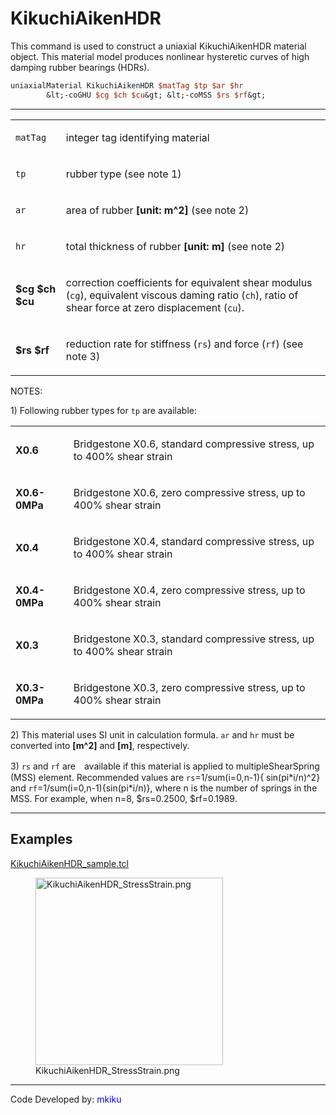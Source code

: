 # KikuchiAikenHDR

<p>This command is used to construct a uniaxial KikuchiAikenHDR material
object. This material model produces nonlinear hysteretic curves of high
damping rubber bearings (HDRs).</p>

```tcl
uniaxialMaterial KikuchiAikenHDR $matTag $tp $ar $hr
        &lt;-coGHU $cg $ch $cu&gt; &lt;-coMSS $rs $rf&gt;
```
<hr />
<table>
<tbody>
<tr class="odd">
<td><code class="parameter-table-variable">matTag</code></td>
<td><p>integer tag identifying material</p></td>
</tr>
<tr class="even">
<td><code class="parameter-table-variable">tp</code></td>
<td><p>rubber type (see note 1)</p></td>
</tr>
<tr class="odd">
<td><code class="parameter-table-variable">ar</code></td>
<td><p>area of rubber <strong>[unit: m^2]</strong> (see note 2)</p></td>
</tr>
<tr class="even">
<td><code class="parameter-table-variable">hr</code></td>
<td><p>total thickness of rubber <strong>[unit: m]</strong> (see note
2)</p></td>
</tr>
<tr class="odd">
<td><p><strong>$cg $ch $cu</strong></p></td>
<td><p>correction coefficients for equivalent shear modulus
(<code class="tcl-variable">cg</code>), equivalent viscous daming ratio
(<code class="tcl-variable">ch</code>), ratio of shear force at zero displacement
(<code class="tcl-variable">cu</code>).</p></td>
</tr>
<tr class="even">
<td><p><strong>$rs $rf</strong></p></td>
<td><p>reduction rate for stiffness (<code class="tcl-variable">rs</code>) and force
(<code class="tcl-variable">rf</code>) (see note 3)</p></td>
</tr>
</tbody>
</table>
<p>NOTES:</p>
<p>1) Following rubber types for <code class="tcl-variable">tp</code> are available:</p>
<table>
<tbody>
<tr class="odd">
<td><p><strong>X0.6</strong></p></td>
<td><p>Bridgestone X0.6, standard compressive stress, up to 400% shear
strain</p></td>
</tr>
<tr class="even">
<td><p><strong>X0.6-0MPa</strong></p></td>
<td><p>Bridgestone X0.6, zero compressive stress, up to 400% shear
strain</p></td>
</tr>
<tr class="odd">
<td><p><strong>X0.4</strong></p></td>
<td><p>Bridgestone X0.4, standard compressive stress, up to 400% shear
strain</p></td>
</tr>
<tr class="even">
<td><p><strong>X0.4-0MPa</strong></p></td>
<td><p>Bridgestone X0.4, zero compressive stress, up to 400% shear
strain</p></td>
</tr>
<tr class="odd">
<td><p><strong>X0.3</strong></p></td>
<td><p>Bridgestone X0.3, standard compressive stress, up to 400% shear
strain</p></td>
</tr>
<tr class="even">
<td><p><strong>X0.3-0MPa</strong></p></td>
<td><p>Bridgestone X0.3, zero compressive stress, up to 400% shear
strain</p></td>
</tr>
</tbody>
</table>
<p>2) This material uses SI unit in calculation formula.
<code class="tcl-variable">ar</code> and <code class="tcl-variable">hr</code> must be converted into
<strong>[m^2]</strong> and <strong>[m]</strong>, respectively.</p>
<p>3) <code class="tcl-variable">rs</code> and <code class="tcl-variable">rf</code> are　available if
this material is applied to multipleShearSpring (MSS) element.
Recommended values are <code class="tcl-variable">rs</code>=1/sum(i=0,n-1){
sin(pi*i/n)^2} and <code class="tcl-variable">rf</code>=1/sum(i=0,n-1){sin(pi*i/n)},
where n is the number of springs in the MSS. For example, when n=8,
$rs=0.2500, $rf=0.1989.</p>
<hr />

## Examples

<p><a href="Media:KikuchiAikenHDR_sample.tcl"
title="wikilink">KikuchiAikenHDR_sample.tcl</a></p>
<figure>
<img src="/OpenSeesRT/contrib/static/KikuchiAikenHDR_StressStrain.png"
title="KikuchiAikenHDR_StressStrain.png" width="300"
alt="KikuchiAikenHDR_StressStrain.png" />
<figcaption
aria-hidden="true">KikuchiAikenHDR_StressStrain.png</figcaption>
</figure>
<hr />
<p>Code Developed by: <span style="color:blue"> mkiku
</span></p>

